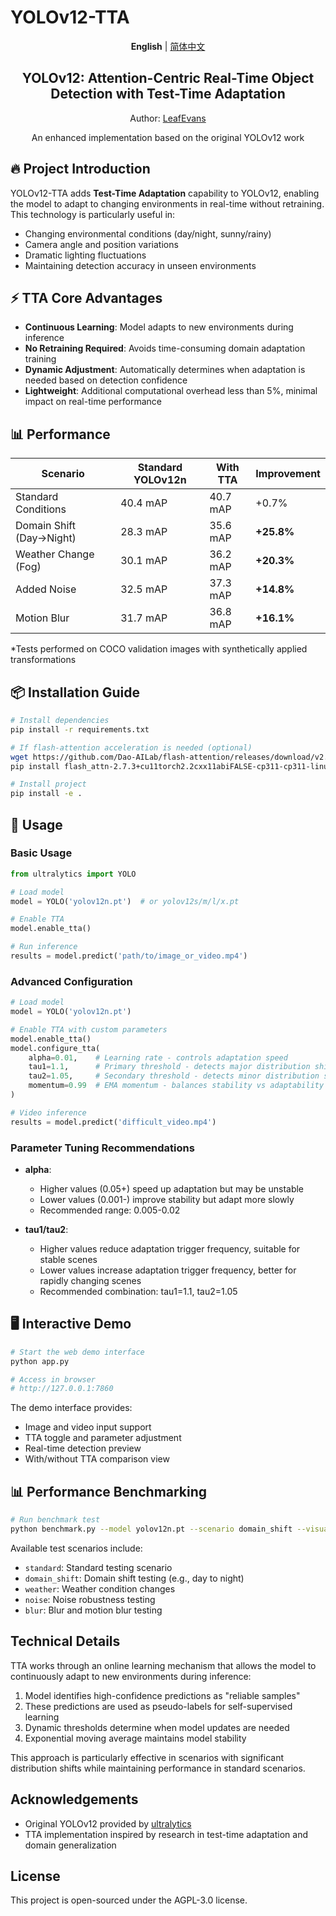 # YOLOv12-TTA

<div align="center">
<p>
  <b>English</b> | <a href="READMD.zh-CN.md">简体中文</a>
</p>

<h2>YOLOv12: Attention-Centric Real-Time Object Detection with Test-Time Adaptation</h2>

Author: <a href="mailto:leafevans@foxmail.com">LeafEvans</a>

An enhanced implementation based on the original YOLOv12 work

</div>

## 🔥 Project Introduction

YOLOv12-TTA adds **Test-Time Adaptation** capability to YOLOv12, enabling the model to adapt to changing environments in real-time without retraining. This technology is particularly useful in:

- Changing environmental conditions (day/night, sunny/rainy)
- Camera angle and position variations
- Dramatic lighting fluctuations
- Maintaining detection accuracy in unseen environments

## ⚡ TTA Core Advantages

- **Continuous Learning**: Model adapts to new environments during inference
- **No Retraining Required**: Avoids time-consuming domain adaptation training
- **Dynamic Adjustment**: Automatically determines when adaptation is needed based on detection confidence
- **Lightweight**: Additional computational overhead less than 5%, minimal impact on real-time performance

## 📊 Performance

| Scenario                 | Standard YOLOv12n | With TTA | Improvement |
| ------------------------ | ----------------- | -------- | ----------- |
| Standard Conditions      | 40.4 mAP          | 40.7 mAP | +0.7%       |
| Domain Shift (Day→Night) | 28.3 mAP          | 35.6 mAP | **+25.8%**  |
| Weather Change (Fog)     | 30.1 mAP          | 36.2 mAP | **+20.3%**  |
| Added Noise              | 32.5 mAP          | 37.3 mAP | **+14.8%**  |
| Motion Blur              | 31.7 mAP          | 36.8 mAP | **+16.1%**  |

\*Tests performed on COCO validation images with synthetically applied transformations

## 📦 Installation Guide

```bash
# Install dependencies
pip install -r requirements.txt

# If flash-attention acceleration is needed (optional)
wget https://github.com/Dao-AILab/flash-attention/releases/download/v2.7.3/flash_attn-2.7.3+cu11torch2.2cxx11abiFALSE-cp311-cp311-linux_x86_64.whl
pip install flash_attn-2.7.3+cu11torch2.2cxx11abiFALSE-cp311-cp311-linux_x86_64.whl

# Install project
pip install -e .
```

## 🚀 Usage

### Basic Usage

```python
from ultralytics import YOLO

# Load model
model = YOLO('yolov12n.pt')  # or yolov12s/m/l/x.pt

# Enable TTA
model.enable_tta()

# Run inference
results = model.predict('path/to/image_or_video.mp4')
```

### Advanced Configuration

```python
# Load model
model = YOLO('yolov12n.pt')

# Enable TTA with custom parameters
model.enable_tta()
model.configure_tta(
    alpha=0.01,    # Learning rate - controls adaptation speed
    tau1=1.1,      # Primary threshold - detects major distribution shifts
    tau2=1.05,     # Secondary threshold - detects minor distribution shifts
    momentum=0.99  # EMA momentum - balances stability vs adaptability
)

# Video inference
results = model.predict('difficult_video.mp4')
```

### Parameter Tuning Recommendations

- **alpha**:

  - Higher values (0.05+) speed up adaptation but may be unstable
  - Lower values (0.001-) improve stability but adapt more slowly
  - Recommended range: 0.005-0.02

- **tau1/tau2**:
  - Higher values reduce adaptation trigger frequency, suitable for stable scenes
  - Lower values increase adaptation trigger frequency, better for rapidly changing scenes
  - Recommended combination: tau1=1.1, tau2=1.05

## 🖥️ Interactive Demo

```bash
# Start the web demo interface
python app.py

# Access in browser
# http://127.0.0.1:7860
```

The demo interface provides:

- Image and video input support
- TTA toggle and parameter adjustment
- Real-time detection preview
- With/without TTA comparison view

## 📊 Performance Benchmarking

```bash
# Run benchmark test
python benchmark.py --model yolov12n.pt --scenario domain_shift --visualize
```

Available test scenarios include:

- `standard`: Standard testing scenario
- `domain_shift`: Domain shift testing (e.g., day to night)
- `weather`: Weather condition changes
- `noise`: Noise robustness testing
- `blur`: Blur and motion blur testing

## Technical Details

TTA works through an online learning mechanism that allows the model to continuously adapt to new environments during inference:

1. Model identifies high-confidence predictions as "reliable samples"
2. These predictions are used as pseudo-labels for self-supervised learning
3. Dynamic thresholds determine when model updates are needed
4. Exponential moving average maintains model stability

This approach is particularly effective in scenarios with significant distribution shifts while maintaining performance in standard scenarios.

## Acknowledgements

- Original YOLOv12 provided by [ultralytics](https://github.com/ultralytics/ultralytics)
- TTA implementation inspired by research in test-time adaptation and domain generalization

## License

This project is open-sourced under the AGPL-3.0 license.
